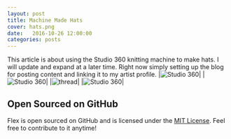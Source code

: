 ```yaml
---
layout: post
title: Machine Made Hats
cover: hats.png
date:   2016-10-26 12:00:00
categories: posts
---
```



This article is about using the Studio 360 knitting machine to make hats. 
I will update and expand at a later time. Right now simply setting up 
the blog for posting content and linking it to my artist profile. 
|![Studio 360](/flex/images/hatshallow.jpg)|
|![Studio 360](/flex/images/machine.jpg)|
|![thread](/flex/images/handsew.jpg)|
|![Studio 360](/flex/images/studio.jpg)|

## Open Sourced on GitHub

Flex is open sourced on GitHub 
and is licensed under the [MIT License](http://opensource.org/licenses/MIT).
 Feel free to contribute to it anytime!
